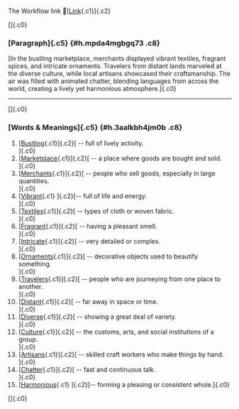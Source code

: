 The Workflow link
👏[[Link](https://www.google.com/url?q=http://www.google.com&sa=D&source=editors&ust=1761237728382057&usg=AOvVaw3ZIB2DvVtadkjqqVMiIRNu){.c1}]{.c2}

[]{.c0}

### [Paragraph]{.c5} {#h.mpda4mgbgq73 .c8}

[In the bustling marketplace, merchants displayed vibrant textiles,
fragrant spices, and intricate ornaments. Travelers from distant lands
marveled at the diverse culture, while local artisans showcased their
craftsmanship. The air was filled with animated chatter, blending
languages from across the world, creating a lively yet harmonious
atmosphere.]{.c0}

------------------------------------------------------------------------

[]{.c0}

### [Words & Meanings]{.c5} {#h.3aalkbh4jm0b .c8}

1.  [[Bustling](https://www.google.com/url?q=http://www.google.com&sa=D&source=editors&ust=1761237728382643&usg=AOvVaw2A5UrQ1n6uyG45Tw9Bj-vY){.c1}]{.c2}[ --
    full of lively activity.\
    ]{.c0}
2.  [[Marketplace](https://www.google.com/url?q=http://www.google.com&sa=D&source=editors&ust=1761237728382762&usg=AOvVaw1iUmq-EM0mnvwII6b419eO){.c1}]{.c2}[ --
    a place where goods are bought and sold.\
    ]{.c0}
3.  [[Merchants](https://www.google.com/url?q=http://www.google.com&sa=D&source=editors&ust=1761237728382870&usg=AOvVaw0jXBakcxiYV4-uSI26bXna){.c1}]{.c2}[ --
    people who sell goods, especially in large quantities.\
    ]{.c0}
4.  [[Vibrant](https://www.google.com/url?q=http://www.google.com&sa=D&source=editors&ust=1761237728382983&usg=AOvVaw04L2oeCi6E4NbqLgeL-JNC){.c1}
    ]{.c2}[-- full of life and energy.\
    ]{.c0}
5.  [[Textiles](https://www.google.com/url?q=http://www.google.com&sa=D&source=editors&ust=1761237728383076&usg=AOvVaw24D6lzJTVuUL32PmN4dMg_){.c1}]{.c2}[ --
    types of cloth or woven fabric.\
    ]{.c0}
6.  [[Fragrant](https://www.google.com/url?q=http://www.google.com&sa=D&source=editors&ust=1761237728383169&usg=AOvVaw3YGZ1umyLFgpKrjFRZHhWC){.c1}]{.c2}[ --
    having a pleasant smell.\
    ]{.c0}
7.  [[Intricate](https://www.google.com/url?q=http://www.google.com&sa=D&source=editors&ust=1761237728383257&usg=AOvVaw1QaO3mWBtmrE7SoAyjTyaq){.c1}]{.c2}[ --
    very detailed or complex.\
    ]{.c0}
8.  [[Ornaments](https://www.google.com/url?q=http://www.google.com&sa=D&source=editors&ust=1761237728383347&usg=AOvVaw0ixE-YyMHLjMLkF2DtDBNi){.c1}]{.c2}[ --
    decorative objects used to beautify something.\
    ]{.c0}
9.  [[Travelers](https://www.google.com/url?q=http://www.google.com&sa=D&source=editors&ust=1761237728383455&usg=AOvVaw00Vhe8Y0rc_tHoCWleLq_f){.c1}]{.c2}[ --
    people who are journeying from one place to another.\
    ]{.c0}
10. [[Distant](https://www.google.com/url?q=http://www.google.com&sa=D&source=editors&ust=1761237728383563&usg=AOvVaw1Ibtaeg0an3z_BQbaP6TBg){.c1}]{.c2}[ --
    far away in space or time.\
    ]{.c0}
11. [[Diverse](https://www.google.com/url?q=http://www.google.com&sa=D&source=editors&ust=1761237728383651&usg=AOvVaw2A3XfTDJ7KykN3ON101Wv5){.c1}]{.c2}[ --
    showing a great deal of variety.\
    ]{.c0}
12. [[Culture](https://www.google.com/url?q=http://www.google.com&sa=D&source=editors&ust=1761237728383748&usg=AOvVaw1be6p5aajYLtTj1g7YpSsJ){.c1}]{.c2}[ --
    the customs, arts, and social institutions of a group.\
    ]{.c0}
13. [[Artisans](https://www.google.com/url?q=http://www.google.com&sa=D&source=editors&ust=1761237728383866&usg=AOvVaw0uu2L_Rr6o7XggNCiNlw4g){.c1}]{.c2}[ --
    skilled craft workers who make things by hand.\
    ]{.c0}
14. [[Chatter](https://www.google.com/url?q=http://www.google.com&sa=D&source=editors&ust=1761237728383972&usg=AOvVaw0xDh62BueeMwa_G6zmAESy){.c1}]{.c2}[ --
    fast and continuous talk.\
    ]{.c0}
15. [[Harmonious](https://www.google.com/url?q=http://www.google.com&sa=D&source=editors&ust=1761237728384069&usg=AOvVaw0zIu7oaj5_K0ap1_snryI7){.c1}
    ]{.c2}[-- forming a pleasing or consistent whole.]{.c0}

[]{.c0}
